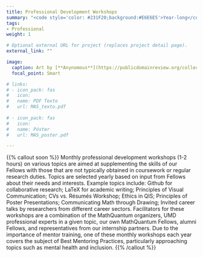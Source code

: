 ```yaml
---
title: Professional Development Workshops
summary: "<code style='color: #231F20;background:#E6E6E5'>Year-long</code> <br> One professional development workshop per month is offered to all Fellows."
tags:
- Professional
weight: 1

# Optional external URL for project (replaces project detail page).
external_link: ""

image:
  caption: Art by [**Anynomous**](https://publicdomainreview.org/collection/solid-objects)
  focal_point: Smart

# links:
# - icon_pack: fas
#   icon:
#   name: PDF Texto
#   url: MAS_texto.pdf
  
# - icon_pack: fas
#   icon:
#   name: Póster
#   url: MAS_poster.pdf

---
```


{{% callout soon %}}
Monthly professional development workshops (1-2 hours) on various topics are aimed at supplementing the skills of our Fellows with those that are not typically obtained in coursework or regular research duties. Topics are selected yearly based on input from Fellows about their
needs and interests. Example topics include: Github for collaborative research; LaTeX for academic writing; Principles of Visual Communication; CVs vs. Résumés Workshop; Ethics in QIS; Principles of Poster Presentations; Communicating Math through Drawing; Invited career talks by researchers from different career sectors. Facilitators for these workshops are a combination of the MathQuantum organizers, UMD professional experts in a given topic, our own MathQuantum Fellows, alumni Fellows, and representatives from our internship partners.
Due to the importance of mentor training, one of these monthly workshops each year covers the subject of Best Mentoring Practices, particularly approaching topics such as mental health and inclusion.
{{% /callout %}}
